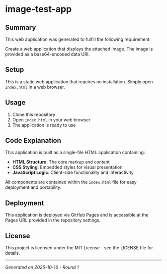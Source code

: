 # image-test-app

## Summary
This web application was generated to fulfill the following requirement:

Create a web application that displays the attached image. The image is provided as a base64-encoded data URI.

## Setup
This is a static web application that requires no installation. Simply open `index.html` in a web browser.

## Usage
1. Clone this repository
2. Open `index.html` in your web browser
3. The application is ready to use

## Code Explanation
This application is built as a single-file HTML application containing:
- **HTML Structure**: The core markup and content
- **CSS Styling**: Embedded styles for visual presentation
- **JavaScript Logic**: Client-side functionality and interactivity

All components are contained within the `index.html` file for easy deployment and portability.

## Deployment
This application is deployed via GitHub Pages and is accessible at the Pages URL provided in the repository settings.

## License
This project is licensed under the MIT License - see the LICENSE file for details.

---
*Generated on 2025-10-16 - Round 1*
